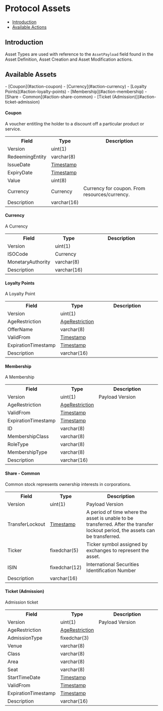 # Protocol Assets

- [Introduction](#introduction)
- [Available Actions](#all-assets)

<a name="introduction"></a>
## Introduction

Asset Types are used with reference to the `AssetPayload` field found in the Asset Definition, Asset Creation and Asset Modification actions.

<a name="all-assets"></a>
## Available Assets

<div class="content-list collection-method-list" markdown="1">
- [Coupon](#action-coupon)
- [Currency](#action-currency)
- [Loyalty Points](#action-loyalty-points)
- [Membership](#action-membership)
- [Share - Common](#action-share-common)
- [Ticket (Admission)](#action-ticket-admission)
</div>

<a name="action-coupon"></a>
#### Coupon

A voucher entitling the holder to a discount off a particular product or service.

<table>
    <tr>
        <th style="width:15%">Field</th>
        <th style="width:15%">Type</th>
        <th>Description</th>
    </tr>
    <tr>
        <td>Version</td>
        <td>
            uint(1)
        </td>
        <td> </td>
    </tr>
    <tr>
        <td>RedeemingEntity</td>
        <td>
            varchar(8)
        </td>
        <td> </td>
    </tr>
    <tr>
        <td>IssueDate</td>
        <td>
            <a href="field-types#type-timestamp">Timestamp</a>
        </td>
        <td> </td>
    </tr>
    <tr>
        <td>ExpiryDate</td>
        <td>
            <a href="field-types#type-timestamp">Timestamp</a>
        </td>
        <td> </td>
    </tr>
    <tr>
        <td>Value</td>
        <td>
            uint(8)
        </td>
        <td> </td>
    </tr>
    <tr>
        <td>Currency</td>
        <td>
            Currency
        </td>
        <td>Currency for coupon. From resources/currency. </td>
    </tr>
    <tr>
        <td>Description</td>
        <td>
            varchar(16)
        </td>
        <td> </td>
    </tr>
</table>



<a name="action-currency"></a>
#### Currency

A Currency

<table>
    <tr>
        <th style="width:15%">Field</th>
        <th style="width:15%">Type</th>
        <th>Description</th>
    </tr>
    <tr>
        <td>Version</td>
        <td>
            uint(1)
        </td>
        <td> </td>
    </tr>
    <tr>
        <td>ISOCode</td>
        <td>
            Currency
        </td>
        <td> </td>
    </tr>
    <tr>
        <td>MonetaryAuthority</td>
        <td>
            varchar(8)
        </td>
        <td> </td>
    </tr>
    <tr>
        <td>Description</td>
        <td>
            varchar(16)
        </td>
        <td> </td>
    </tr>
</table>



<a name="action-loyalty-points"></a>
#### Loyalty Points

A Loyalty Point

<table>
    <tr>
        <th style="width:15%">Field</th>
        <th style="width:15%">Type</th>
        <th>Description</th>
    </tr>
    <tr>
        <td>Version</td>
        <td>
            uint(1)
        </td>
        <td> </td>
    </tr>
    <tr>
        <td>AgeRestriction</td>
        <td>
            <a href="field-types#type-age-restriction">AgeRestriction</a>
        </td>
        <td> </td>
    </tr>
    <tr>
        <td>OfferName</td>
        <td>
            varchar(8)
        </td>
        <td> </td>
    </tr>
    <tr>
        <td>ValidFrom</td>
        <td>
            <a href="field-types#type-timestamp">Timestamp</a>
        </td>
        <td> </td>
    </tr>
    <tr>
        <td>ExpirationTimestamp</td>
        <td>
            <a href="field-types#type-timestamp">Timestamp</a>
        </td>
        <td> </td>
    </tr>
    <tr>
        <td>Description</td>
        <td>
            varchar(16)
        </td>
        <td> </td>
    </tr>
</table>



<a name="action-membership"></a>
#### Membership

A Membership

<table>
    <tr>
        <th style="width:15%">Field</th>
        <th style="width:15%">Type</th>
        <th>Description</th>
    </tr>
    <tr>
        <td>Version</td>
        <td>
            uint(1)
        </td>
        <td>Payload Version </td>
    </tr>
    <tr>
        <td>AgeRestriction</td>
        <td>
            <a href="field-types#type-age-restriction">AgeRestriction</a>
        </td>
        <td> </td>
    </tr>
    <tr>
        <td>ValidFrom</td>
        <td>
            <a href="field-types#type-timestamp">Timestamp</a>
        </td>
        <td> </td>
    </tr>
    <tr>
        <td>ExpirationTimestamp</td>
        <td>
            <a href="field-types#type-timestamp">Timestamp</a>
        </td>
        <td> </td>
    </tr>
    <tr>
        <td>ID</td>
        <td>
            varchar(8)
        </td>
        <td> </td>
    </tr>
    <tr>
        <td>MembershipClass</td>
        <td>
            varchar(8)
        </td>
        <td> </td>
    </tr>
    <tr>
        <td>RoleType</td>
        <td>
            varchar(8)
        </td>
        <td> </td>
    </tr>
    <tr>
        <td>MembershipType</td>
        <td>
            varchar(8)
        </td>
        <td> </td>
    </tr>
    <tr>
        <td>Description</td>
        <td>
            varchar(16)
        </td>
        <td> </td>
    </tr>
</table>



<a name="action-share-common"></a>
#### Share - Common

Common stock represents ownership interests in corporations.

<table>
    <tr>
        <th style="width:15%">Field</th>
        <th style="width:15%">Type</th>
        <th>Description</th>
    </tr>
    <tr>
        <td>Version</td>
        <td>
            uint(1)
        </td>
        <td>Payload Version </td>
    </tr>
    <tr>
        <td>TransferLockout</td>
        <td>
            <a href="field-types#type-timestamp">Timestamp</a>
        </td>
        <td>A period of time where the asset is unable to be transferred.  After the transfer lockout period, the assets can be transferred. </td>
    </tr>
    <tr>
        <td>Ticker</td>
        <td>
            fixedchar(5)
        </td>
        <td>Ticker symbol assigned by exchanges to represent the asset. </td>
    </tr>
    <tr>
        <td>ISIN</td>
        <td>
            fixedchar(12)
        </td>
        <td>International Securities Identification Number </td>
    </tr>
    <tr>
        <td>Description</td>
        <td>
            varchar(16)
        </td>
        <td> </td>
    </tr>
</table>



<a name="action-ticket-admission"></a>
#### Ticket (Admission)

Admission ticket

<table>
    <tr>
        <th style="width:15%">Field</th>
        <th style="width:15%">Type</th>
        <th>Description</th>
    </tr>
    <tr>
        <td>Version</td>
        <td>
            uint(1)
        </td>
        <td>Payload Version </td>
    </tr>
    <tr>
        <td>AgeRestriction</td>
        <td>
            <a href="field-types#type-age-restriction">AgeRestriction</a>
        </td>
        <td> </td>
    </tr>
    <tr>
        <td>AdmissionType</td>
        <td>
            fixedchar(3)
        </td>
        <td> </td>
    </tr>
    <tr>
        <td>Venue</td>
        <td>
            varchar(8)
        </td>
        <td> </td>
    </tr>
    <tr>
        <td>Class</td>
        <td>
            varchar(8)
        </td>
        <td> </td>
    </tr>
    <tr>
        <td>Area</td>
        <td>
            varchar(8)
        </td>
        <td> </td>
    </tr>
    <tr>
        <td>Seat</td>
        <td>
            varchar(8)
        </td>
        <td> </td>
    </tr>
    <tr>
        <td>StartTimeDate</td>
        <td>
            <a href="field-types#type-timestamp">Timestamp</a>
        </td>
        <td> </td>
    </tr>
    <tr>
        <td>ValidFrom</td>
        <td>
            <a href="field-types#type-timestamp">Timestamp</a>
        </td>
        <td> </td>
    </tr>
    <tr>
        <td>ExpirationTimestamp</td>
        <td>
            <a href="field-types#type-timestamp">Timestamp</a>
        </td>
        <td> </td>
    </tr>
    <tr>
        <td>Description</td>
        <td>
            varchar(16)
        </td>
        <td> </td>
    </tr>
</table>


